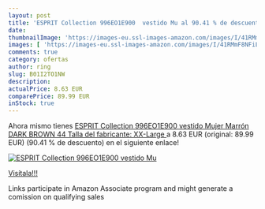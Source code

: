 ```yaml
---
layout: post
title: 'ESPRIT Collection 996EO1E900  vestido Mu al 90.41 % de descuento'
date: 
thumbnailImage: 'https://images-eu.ssl-images-amazon.com/images/I/41RMmF8NFiL._SL200_.jpg'
images: [ 'https://images-eu.ssl-images-amazon.com/images/I/41RMmF8NFiL._SL200_.jpg' ]
comments: true
category: ofertas
author: ring
slug: B01I2TO1NW
description:
actualPrice: 8.63 EUR
comparePrice: 89.99 EUR
inStock: true
---
```


Ahora mismo tienes [ESPRIT Collection 996EO1E900  vestido Mujer  Marrón  DARK BROWN   44  Talla del fabricante: XX-Large ](https://www.amazon.es/dp/B01I2TO1NW/?tag=tolees-21) a 8.63 EUR (original: 89.99 EUR) (90.41 %  de descuento) en el siguiente enlace!

[![ESPRIT Collection 996EO1E900  vestido Mu](https://images-eu.ssl-images-amazon.com/images/I/41RMmF8NFiL._SL200_.jpg)](https://www.amazon.es/dp/B01I2TO1NW/?tag=tolees-21)

[Visítala!!!](https://www.amazon.es/dp/B01I2TO1NW/?tag=tolees-21)

Links participate in Amazon Associate program and might generate a comission on qualifying sales
